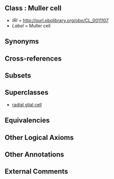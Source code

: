 
## Class : Muller cell

 * *IRI* = http://purl.obolibrary.org/obo/CL_0011107
 * *Label* = Muller cell

## Synonyms


## Cross-references


## Subsets


## Superclasses

 * [radial glial cell](../../CL/81/CL_0000681.md)

## Equivalencies


## Other Logical Axioms


## Other Annotations


## External Comments

